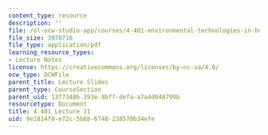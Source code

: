 ```yaml
---
content_type: resource
description: ''
file: /ol-ocw-studio-app/courses/4-401-environmental-technologies-in-buildings-fall-2018/9e1814f0e72c5b6b6748238570b34efe_MIT4_401F18_lec11.pdf
file_size: 3978716
file_type: application/pdf
learning_resource_types:
- Lecture Notes
license: https://creativecommons.org/licenses/by-nc-sa/4.0/
ocw_type: OCWFile
parent_title: Lecture Slides
parent_type: CourseSection
parent_uid: 13f7348b-393e-8bf7-defa-a7a4d040799b
resourcetype: Document
title: 4.401 Lecture 11
uid: 9e1814f0-e72c-5b6b-6748-238570b34efe
---
```


